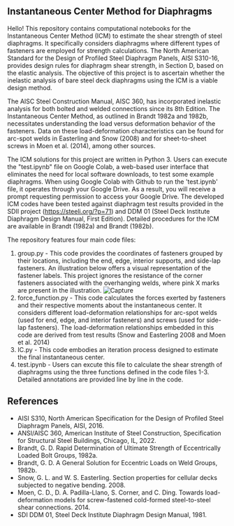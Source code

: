 ## Instantaneous Center Method for Diaphragms

Hello! This repository contains computational notebooks for the Instantaneous Center Method (ICM) to estimate the shear strength of steel diaphragms. It specifically considers diaphragms where different types of fasteners are employed for strength calculations. The North American Standard for the Design of Profiled Steel Diaphragm Panels, AISI S310-16, provides design rules for diaphragm shear strength, in Section D, based on the elastic analysis. The objective of this project is to ascertain whether the inelastic analysis of bare steel deck diaphragms using the ICM is a viable design method.

The AISC Steel Construction Manual, AISC 360, has incorporated inelastic analysis for both bolted and welded connections since its 8th Edition. The Instantaneous Center Method, as outlined in Brandt 1982a and 1982b, necessitates understanding the load versus deformation behavior of the fasteners. Data on these load-deformation characteristics can be found for arc-spot welds in Easterling and Snow (2008) and for sheet-to-sheet screws in Moen et al. (2014), among other sources.

The ICM solutions for this project are written in Python 3. Users can execute the "test.ipynb" file on Google Colab, a web-based user interface that eliminates the need for local software downloads, to test some example diaphragms. When using Google Colab with Github to run the 'test.ipynb' file, it operates through your Google Drive. As a result, you will receive a prompt requesting permission to access your Google Drive. The developed ICM codes have been tested against diaphragm test results provided in the SDII project (https://steeli.org/?p=71) and DDM 01 (Steel Deck Institute Diaphragm Design Manual, First Edition). Detailed procedures for the ICM are available in Brandt (1982a) and Brandt (1982b).

The repository features four main code files:
1. group.py - This code provides the coordinates of fasteners grouped by their locations, including the end, edge, interior supports, and side-lap fasteners. An illustration below offers a visual representation of the fastener labels. This project ignores the resistance of the corner fasteners associated with the overhanging welds, where pink X marks are present in the illustration. 
![Capture](https://github.com/hyeyoungkoh/Instantaneous-Center-Method-for-Diaphragms/assets/75875948/0473e5f0-157a-4337-8ba4-8fcdd465b88d|width=50)
2. force_function.py - This code calculates the forces exerted by fasteners and their respective moments about the instantaneous center. It considers different load-deformation relationships for arc-spot welds (used for end, edge, and interior fasteners) and screws (used for side-lap fasteners). The load-deformation relationships embedded in this code are derived from test results (Snow and Easterling 2008 and Moen et al. 2014)
3. IC.py - This code embodies an iteration process designed to estimate the final instantaneous center.
4. test.ipynb - Users can excute this file to calculate the shear strength of diaphragms using the three functions defined in the code files 1-3. Detailed annotations are provided line by line in the code.

## References
- AISI S310, North American Specification for the Design of Profiled Steel Diaphragm Panels, AISI, 2016.
- ANSI/AISC 360, American Institute of Steel Construction, Specification for Structural Steel Buildings, Chicago, IL, 2022.
- Brandt, G. D. Rapid Determination of Ultimate Strength of Eccentrically Loaded Bolt Groups, 1982a.
- Brandt, G. D. A General Solution for Eccentric Loads on Weld Groups, 1982b.
- Snow, G. L. and W. S. Easterling. Section properties for cellular decks subjected to negative bending. 2008.
- Moen, C. D., D. A. Padilla-Llano, S. Corner, and C. Ding. Towards load-deformation models for screw-fastened cold-formed steel-to-steel shear connections. 2014.
- SDI DDM 01, Steel Deck Institute Diaphragm Design Manual, 1981.

